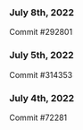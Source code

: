 ### July 8th, 2022

Commit #292801

### July 5th, 2022

Commit #314353


### July 4th, 2022

Commit #72281
